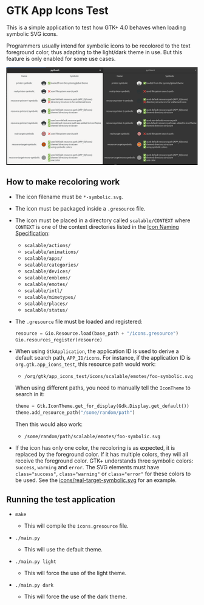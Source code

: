 GTK App Icons Test
==================

This is a simple application to test how GTK+ 4.0 behaves when loading symbolic SVG icons.

Programmers usually intend for symbolic icons to be recolored to the text foreground
color, thus adapting to the light/dark theme in use. But this feature is only enabled for
some use cases.

![Screenshot](screenshot.png)


How to make recoloring work
---------------------------

  - The icon filename must be `*-symbolic.svg`.

  - The icon must be packaged inside a `.gresource` file.

  - The icon must be placed in a directory called `scalable/CONTEXT` where `CONTEXT` is
    one of the context directories listed in the [Icon Naming
    Specification](https://specifications.freedesktop.org/icon-naming-spec/icon-naming-spec-latest.html):

    - `scalable/actions/`
    - `scalable/animations/`
    - `scalable/apps/`
    - `scalable/categories/`
    - `scalable/devices/`
    - `scalable/emblems/`
    - `scalable/emotes/`
    - `scalable/intl/`
    - `scalable/mimetypes/`
    - `scalable/places/`
    - `scalable/status/`

  - The `.gresource` file must be loaded and registered:

    ```python
    resource = Gio.Resource.load(base_path + "/icons.gresource")
    Gio.resources_register(resource)
    ```

  - When using `GtkApplication`, the application ID is used to derive a default search
    path, `APP_ID/icons`. For instance, if the application ID is `org.gtk.app_icons_test`,
    this resource path would work:

    - `/org/gtk/app_icons_test/icons/scalable/emotes/foo-symbolic.svg`

    When using different paths, you need to manually tell the `IconTheme` to search in it:

    ```python
    theme = Gtk.IconTheme.get_for_display(Gdk.Display.get_default())
    theme.add_resource_path("/some/random/path")
    ```

    Then this would also work:

    - `/some/random/path/scalable/emotes/foo-symbolic.svg`

  - If the icon has only one color, the recoloring is as expected, it is replaced by the
    foreground color. If it has multiple colors, they will all receive the foreground
    color. GTK+ understands three symbolic colors: `success`, `warning` and `error`. The
    SVG elements must have `class="success"`, `class="warning"` or `class="error"` for
    these colors to be used. See the
    [icons/real-target-symbolic.svg](icons/real-target-symbolic.svg) for an example.


Running the test application
----------------------------

 - `make`
   - This will compile the `icons.gresource` file.

 - `./main.py`
   - This will use the default theme.

 - `./main.py light`
   - This will force the use of the light theme.

 - `./main.py dark`
   - This will force the use of the dark theme.
